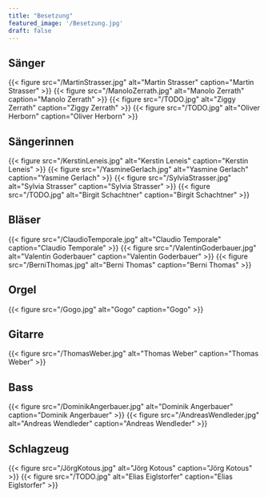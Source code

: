 ```yaml
---
title: "Besetzung"
featured_image: '/Besetzung.jpg'
draft: false
---
```


## Sänger

{{< figure src="/MartinStrasser.jpg" alt="Martin Strasser" caption="Martin Strasser" >}}
{{< figure src="/ManoloZerrath.jpg" alt="Manolo Zerrath" caption="Manolo Zerrath" >}}
{{< figure src="/TODO.jpg" alt="Ziggy Zerrath" caption="Ziggy Zerrath" >}}
{{< figure src="/TODO.jpg" alt="Oliver Herborn" caption="Oliver Herborn" >}}

## Sängerinnen

{{< figure src="/KerstinLeneis.jpg" alt="Kerstin Leneis" caption="Kerstin Leneis" >}}
{{< figure src="/YasmineGerlach.jpg" alt="Yasmine Gerlach" caption="Yasmine Gerlach" >}}
{{< figure src="/SylviaStrasser.jpg" alt="Sylvia Strasser" caption="Sylvia Strasser" >}}
{{< figure src="/TODO.jpg" alt="Birgit Schachtner" caption="Birgit Schachtner" >}}

## Bläser

{{< figure src="/ClaudioTemporale.jpg" alt="Claudio Temporale" caption="Claudio Temporale" >}}
{{< figure src="/ValentinGoderbauer.jpg" alt="Valentin Goderbauer" caption="Valentin Goderbauer" >}}
{{< figure src="/BerniThomas.jpg" alt="Berni Thomas" caption="Berni Thomas" >}}

## Orgel

{{< figure src="/Gogo.jpg" alt="Gogo" caption="Gogo" >}}

## Gitarre

{{< figure src="/ThomasWeber.jpg" alt="Thomas Weber" caption="Thomas Weber" >}}

## Bass

{{< figure src="/DominikAngerbauer.jpg" alt="Dominik Angerbauer" caption="Dominik Angerbauer" >}}
{{< figure src="/AndreasWendleder.jpg" alt="Andreas Wendleder" caption="Andreas Wendleder" >}}

## Schlagzeug

{{< figure src="/JörgKotous.jpg" alt="Jörg Kotous" caption="Jörg Kotous" >}}
{{< figure src="/TODO.jpg" alt="Elias Eiglstorfer" caption="Elias Eiglstorfer" >}}

